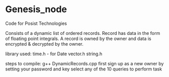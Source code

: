# Genesis_node
Code for Posist Technologies

Consists of a dynamic list of ordered records.
Record has data in the form of floating point integrals.
A record is owned by the owner and data is encrypted & decrypted by the owner.

library used: time.h - for Date vector.h string.h

steps to compile: g++ DynamicRecords.cpp first sign up as a new owner by setting your password and key select any of the 10 queries to perform task

